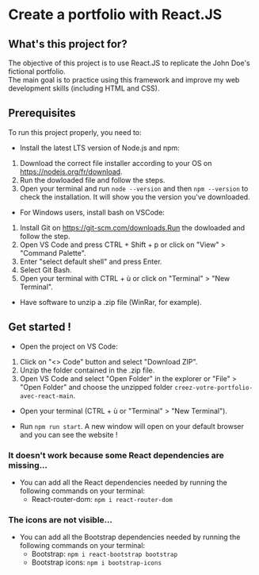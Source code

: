 # Create a portfolio with React.JS

## What's this project for?

The objective of this project is to use React.JS to replicate the John Doe's fictional portfolio.\
The main goal is to practice using this framework and improve my web development skills (including HTML and CSS).



## Prerequisites

To run this project properly, you need to:

- Install the latest LTS version of Node.js and npm: 
1. Download the correct file installer according to your OS on https://nodejs.org/fr/download.
2. Run the dowloaded file and follow the steps.
3. Open your terminal and run `node --version` and then `npm --version` to check the installation. It will show you the version you've downloaded.

- For Windows users, install bash on VSCode:
1. Install Git on https://git-scm.com/downloads.Run the dowloaded and follow the step.
2. Open VS Code and press CTRL + Shift + p or click on "View" > "Command Palette".
3. Enter "select default shell" and press Enter.
4. Select Git Bash.
5. Open your terminal with CTRL + ù or click on "Terminal" > "New Terminal".

- Have software to unzip a .zip file (WinRar, for example).



## Get started !

- Open the project on VS Code:
1. Click on "<> Code" button and select "Download ZIP".
2. Unzip the folder contained in the .zip file.
3. Open VS Code and select "Open Folder" in the explorer or "File" > "Open Folder" and choose the unzipped folder `creez-votre-portfolio-avec-react-main`.

- Open your terminal (CTRL + ù or "Terminal" > "New Terminal").

- Run `npm run start`. A new window will open on your default browser and you can see the website !


### It doesn't work because some React dependencies are missing...

- You can add all the React dependencies needed by running the following commands on your terminal:
    - React-router-dom: `npm i react-router-dom`

### The icons are not visible...

- You can add all the Bootstrap dependencies needed by running the following commands on your terminal:
    - Bootstrap: `npm i react-bootstrap bootstrap`
    - Bootstrap icons: `npm i bootstrap-icons`
